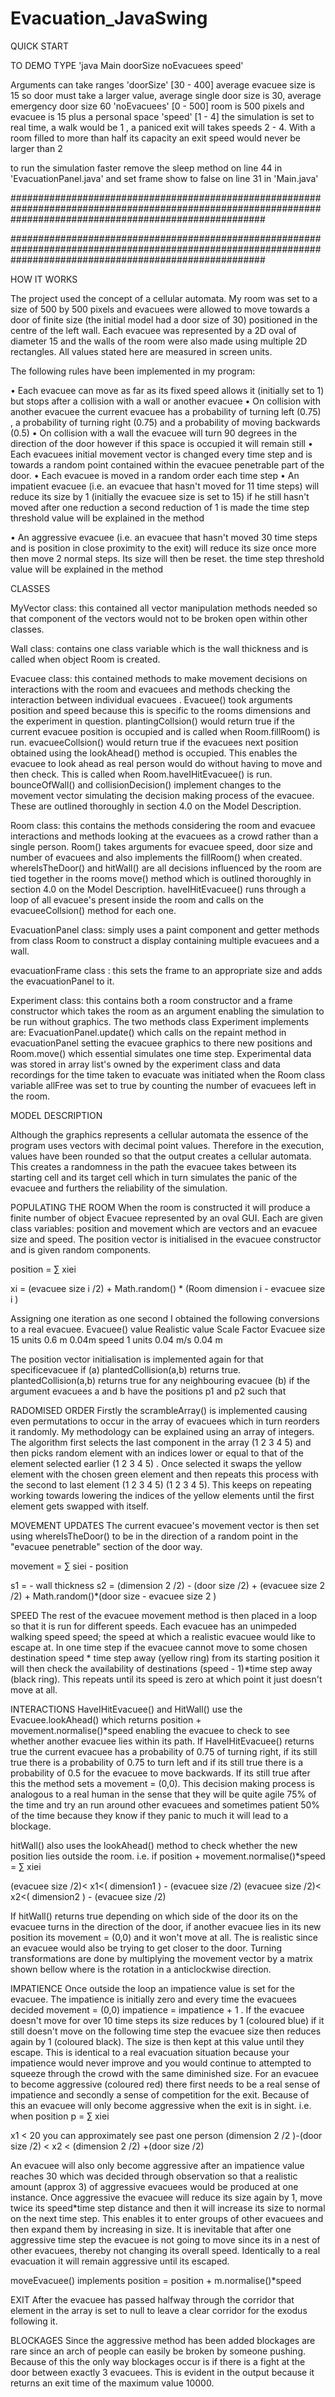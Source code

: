 # Evacuation_JavaSwing

QUICK START


TO DEMO TYPE
'java Main    doorSize    noEvacuees    speed'

Arguments can take ranges
'doorSize' [30 - 400] average evacuee size is 15 so door must take a larger value, average single door size is 30, average emergency door size 60 
'noEvacuees' [0 - 500] room is 500 pixels and evacuee is 15 plus a personal space
'speed' [1 - 4] the simulation is set to real time, a walk would be 1 , a paniced exit will takes speeds 2 - 4. 
With a room filled to more than half its capacity an exit speed would never be larger than 2

to run the simulation faster remove the sleep method on line 44 in 'EvacuationPanel.java' and set frame show to false on line 31 in 'Main.java'

##############################################################################################################################################################

##############################################################################################################################################################


HOW IT WORKS


The project used the concept of a cellular automata. My room was set to a size of 500 by 500 pixels and evacuees were allowed to move towards a door of finite size (the initial model had a door size of 30) positioned in the centre of the left wall. Each evacuee was represented by a 2D oval of diameter 15 and the walls of the room were also made using multiple 2D rectangles. All values stated here are measured in screen units.

The following rules have been implemented in my program:

•	Each evacuee can move as far as its fixed speed allows it (initially set to 1) but stops after a collision with a wall or another evacuee
•	On collision with another evacuee the current evacuee has a probability of turning left (0.75) , a probability of turning right (0.75) and a probability of moving backwards (0.5) 
•	On collision with a wall the evacuee will turn 90 degrees in the direction of the door however if this space is occupied it will remain still
•	Each evacuees initial movement vector is changed every time step and is towards a random point contained within the evacuee penetrable part of the door.
•	Each evacuee is moved in a random order each time step
•	An impatient evacuee (i.e. an evacuee that hasn't moved for 11 time steps) will reduce its size by 1 (initially the evacuee size is set to 15) if he still hasn't moved after one reduction a second reduction of 1 is made
the time step threshold value will be explained in the method

•	An aggressive evacuee (i.e. an evacuee that hasn't moved 30 time steps and is position in close proximity to the exit) will reduce its size once more then move 2 normal steps. Its size will then be reset.
the time step threshold value will be explained in the method


CLASSES

MyVector class: this contained all vector manipulation methods needed so that component of the vectors would not to be broken open within other classes.

Wall class: contains one class variable which is the wall thickness and is called when object Room is created.

Evacuee class: this contained methods to make movement decisions on interactions with the room and evacuees and methods checking the interaction between individual evacuees . Evacuee() took arguments position and speed  because this is specific to the rooms dimensions and the experiment in question. plantingCollsion() would return true if the current evacuee position is occupied and is called when Room.fillRoom() is run. evacueeCollsion() would return true if the evacuees next position obtained using the lookAhead() method is occupied. This enables the evacuee to look ahead as real person would do without having to move and then check. This is called when Room.haveIHitEvacuee() is run. bounceOfWall() and collisionDecision() implement changes to the movement vector simulating the decision making process of the evacuee. These are outlined thoroughly in section 4.0 on the Model Description.

Room class: this contains the methods considering the room and evacuee interactions and methods looking at the evacuees as a crowd rather than a single person.
Room() takes arguments for evacuee speed, door size and number of evacuees and also implements the fillRoom() when created. whereIsTheDoor() and hitWall() are all decisions influenced by the room are tied together in the rooms move() method which is outlined thoroughly in section 4.0 on the Model Description. haveIHitEvacuee() runs through a loop of all evacuee's present inside the room and calls on the evacueeCollsion() method for each one.

EvacuationPanel class: simply uses a paint component and getter methods from class Room to construct a display containing multiple evacuees and a wall.

evacuationFrame class : this sets the frame to an appropriate size and adds the evacuationPanel to it.

Experiment class: this contains both a room constructor and a frame constructor which takes the room as an argument enabling the simulation to be run without graphics. The two methods class Experiment implements are: EvacuationPanel.update() which calls on the repaint method in evacuationPanel  setting the evacuee graphics to there new positions and Room.move() which essential simulates one time step. 
Experimental data was stored in array list's owned by the experiment class and data recordings for the time taken to evacuate was initiated when the Room class variable allFree was set to true by counting the number of evacuees left in the room.

MODEL DESCRIPTION

Although the graphics represents a cellular automata the essence of the program uses vectors with decimal point values. Therefore in the execution, values have been rounded so that the output creates a cellular automata. This creates a randomness in the path the evacuee takes between its starting cell and its target cell which in turn simulates the panic of the evacuee and furthers the reliability of the simulation. 


POPULATING THE ROOM
When the room is constructed it will produce a finite number of object Evacuee represented by an oval GUI. Each are given class variables: position and movement which are vectors and an evacuee size and speed. The position vector is initialised in the evacuee constructor and is given random components.

position  = ∑ xiei 
          
xi  = (evacuee size i /2) +  Math.random() * (Room dimension i - evacuee size i )

Assigning one iteration as one second I obtained the following conversions to a real evacuee.
Evacuee() value	Realistic value	Scale Factor
Evacuee size	15 units	0.6 m	0.04m
speed	1 units	0.04 m/s	0.04 m

The position vector initialisation is implemented again for that specificevacuee if 
(a) plantedCollision(a,b) returns true. plantedCollision(a,b) 
returns true for any neighbouring evacuee 
(b) if the argument evacuees 
a and b  have the positions p1 and p2 such that     

RADOMISED ORDER
Firstly the scrambleArray() is implemented causing even permutations to occur in the array of evacuees which in turn reorders it randomly. My methodology can be explained using an array of integers. The algorithm first selects the last component in the array (1 2 3 4 5) and then picks random element with an indices lower or equal to that of the element selected earlier (1 2 3 4 5) . Once selected it swaps the yellow element with the chosen green element and then repeats this process with the second to last element (1 2 3 4 5) (1 2 3 4 5). This keeps on repeating working towards lowering the indices of the yellow elements until the first element gets swapped with itself.

MOVEMENT UPDATES
The current evacuee's movement vector is then set using whereIsTheDoor()  to be in the direction of a random point in the "evacuee penetrable" section of the door way. 

movement  = ∑ siei  - position

s1 = - wall thickness          s2 = (dimension 2 /2) - (door size  /2) + (evacuee size 2 /2) + 
Math.random()*(door size  - evacuee size 2 )

SPEED
The rest of the evacuee movement method is then placed in a loop so that it is run for different speeds. Each evacuee has an unimpeded walking speed speed; the speed at which a realistic evacuee would like to escape at. In one time step if the evacuee cannot move to some chosen destination speed * time step away (yellow ring) from its starting position it will then check the availability of destinations (speed - 1)*time step away (black ring). This repeats until its speed is zero at which point it just doesn't move at all.

INTERACTIONS
HaveIHitEvacuee() and HitWall() use the Evacuee.lookAhead() which returns position + movement.normalise()*speed  enabling the evacuee to check to see whether another evacuee lies within its path. If HaveIHitEvacuee() returns true the current evacuee has a probability of 0.75 of turning right, if its still true there is a probability of 0.75 to turn left and if its still true there is a probability of 0.5 for the evacuee to move backwards. If its still true after this the method sets a           movement = (0,0). This decision making process is analogous to a real human in the sense that they will be quite agile 75% of the time and try an run around other evacuees and sometimes patient 50% of the time because they know if they panic to much it will lead to a blockage. 

hitWall() also uses the lookAhead() method to check whether the new position lies outside the room. i.e. if position + movement.normalise()*speed    = ∑ xiei

(evacuee size /2)< x1<( dimension1 ) - (evacuee size /2)
(evacuee size /2)< x2<( dimension2 ) - (evacuee size /2)

If hitWall() returns true depending on which side of the door its on the evacuee turns in the direction of the door, if another evacuee lies in its new position its movement = (0,0) and it won't move at all. The is realistic since an evacuee would also be trying to get closer to the door. Turning transformations are done by multiplying the movement vector by a matrix shown bellow where   is the rotation in a anticlockwise direction.
  

IMPATIENCE
Once outside the loop an impatience value is set for the evacuee. The impatience is initially zero and every time the evacuees decided movement = (0,0) impatience = impatience + 1 . If the evacuee doesn't move for over 10 time steps its size reduces by 1 (coloured blue) if it still doesn't move on the following time step the evacuee size then reduces again by 1 (coloured black). The size is then kept at this value until they escape. This is identical to a real evacuation situation because your impatience would never improve and you would continue to attempted to squeeze through the crowd with the same diminished size. For an evacuee to become aggressive (coloured red)  there first needs to be a real sense of impatience and secondly a sense of competition for the exit.  Because of this an evacuee will only become aggressive when the exit is in sight. i.e. when  position  p  = ∑ xiei

x1 < 20 you can approximately see past one person
(dimension 2 /2 )-(door size /2)  < x2 < (dimension 2 /2) +(door size /2)

An evacuee will also only become aggressive after an impatience value reaches 30 which was decided through observation so that a realistic amount (approx 3) of aggressive evacuees would be produced at one instance. Once aggressive the evacuee will reduce its size again by 1, move twice its speed*time step distance and then it will increase its size to normal on the next time step. This enables it to enter groups of other evacuees and then expand them by increasing in size. It is inevitable that after one aggressive time step the evacuee is not going to move since its in a nest of other evacuees, thereby not changing its overall speed. Identically to a real evacuation it will remain aggressive until its escaped.

moveEvacuee() implements position = position + m.normalise()*speed  

EXIT
After the evacuee has passed halfway through the corridor that element in the array is set to null to leave a clear corridor for the exodus following it. 

BLOCKAGES
Since the aggressive method has been added blockages are rare since an arch of people can easily be broken by someone pushing. Because of this the only way blockages occur is if there is a fight at the door between exactly 3 evacuees. This is evident in the output because it returns an exit time of the maximum value 10000.



















